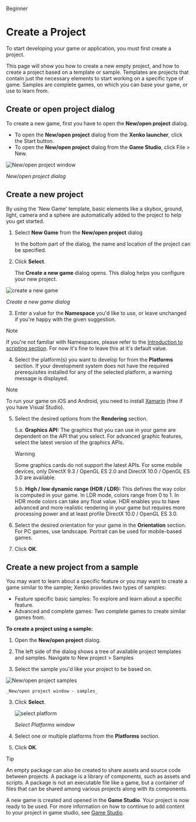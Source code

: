 <span class="label label-doc-level">Beginner</span>

# Create a Project

To start developing your game or application, you must first create a project.

This page will show you how to create a new empty project, and how to create a project based on a template or sample. Templates are projects that contain just the necessary elements to start working on a specific type of game. Samples are complete games, on which you can base your game, or use to learn from.

## Create or open project dialog

To create a new game, first you have to open the **New/open project** dialog.

* To open the **New/open project** dialog from the **Xenko launcher**, click the Start button.
* To open the **New/open project** dialog from the **Game Studio**, click File > New.

![New/open project window](media/create-project-new-open-project-window.png)

_New/open project dialog_

## Create a new project

By using the 'New Game' template, basic elements like a skybox, ground, light, camera and a sphere are automatically added to the project to help you get started.

 1. Select **New Game** from the **New/open project** dialog
    
	In the bottom part of the dialog, the name and location of the project can be specified.

 2. Click **Select**.
    
	The **Create a new game** dialog opens. This dialog helps you configure your new project.
    
 ![create a new game](media/create-project-create-new-game.png)

 _Create a new game dialog_

 3. Enter a value for the **Namespace** you'd like to use, or leave unchanged if you're happy with the given suggestion.
 
 > [!Note]
 > If you're not familiar with Namespaces, please refer to the [Introduction to scripting section](introduction-to-scripting.md). 
 > For now it's fine to leave this at it's default value.

 4.	Select the platform(s) you want to develop for from the **Platforms** section. If your development system does not have the required prerequisites installed for any of the selected platform, a warning message is displayed.
    
 > [!Note]
 >  To run your game on iOS and Android, you need to install [Xamarin](https://www.xamarin.com/studio) (free if you have Visual Studio).

 5. Select the desired options from the **Rendering** section.
   
    5.a. **Graphics API:** The graphics that you can use in your game  are dependent on the API that you select. For advanced graphic features, select the latest version of the graphics APIs.
    
    > [!Warning]
	> Some graphics cards do not support the latest APIs. For some mobile devices, only DirectX 9.3 / 
	> OpenGL ES 2.0 and DirectX 10.0 / OpenGL ES 3.0 are available.

	5.b. **High / low dynamic range (HDR / LDR):** This defines the way color is computed in your game. In LDR mode, colors range from 0 to 1. In HDR mode colors can take any float value. HDR enables you to have advanced and more realistic rendering in your game but requires more processing power and at least profile DirectX 10.0 / OpenGL ES 3.0.
 6. Select the desired orientation for your game in the **Orientation** section. For PC games, use landscape. Portrait can be used for mobile-based games.

 7. Click **OK**. 

## Create a new project from a sample

You may want to learn about a specific feature or you may want to create a game similar to the sample; Xenko provides two types of samples:

 * Feature specific basic samples: To explore and learn about a specific feature.
 * Advanced and complete games: Two complete games to create similar games from.
    
**To create a project using a sample:**

 1. Open the **New/open project** dialog.
    
 2.	The left side of the dialog shows a tree of available project templates and samples. Navigate to New project > Samples
 
 2. Select the sample you'd like your project to be based on. 
    
   ![New/open project samples](media/create-project-new-open-project-samples.png)

    _New/open project window - samples_

 3. Click **Select**.

    ![select platform](media/create-project-select-platform.png)
    
    _Select Platforms window_
	
 4. Select one or multiple platforms from the **Platforms** section.

 5.	Click **OK**. 

 
> [!TIP] 
> An empty package can also be created to share assets and source code between projects. 
> A package is a library of components, such as assets and scripts. A package is not an executable 
> file like a game, but a container of files that can be shared among various projects along with its components.
 
A new game is created and opened in the **Game Studio**. Your project is now ready to be used. For more information on how to continue to add content to your project in game studio, see [Game Studio](game-studio.md).
